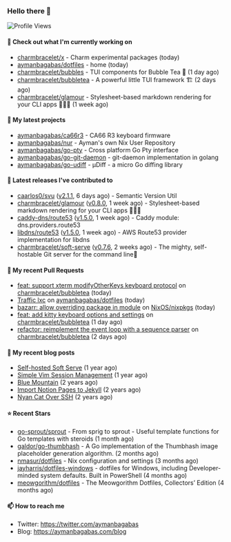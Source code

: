 ### Hello there 👋

![Profile Views](https://komarev.com/ghpvc/?username=aymanbagabas&label=PROFILE+VIEWS)

#### 👷 Check out what I'm currently working on

- [charmbracelet/x](https://github.com/charmbracelet/x) - Charm experimental packages (today)
- [aymanbagabas/dotfiles](https://github.com/aymanbagabas/dotfiles) - home (today)
- [charmbracelet/bubbles](https://github.com/charmbracelet/bubbles) - TUI components for Bubble Tea 🫧 (1 day ago)
- [charmbracelet/bubbletea](https://github.com/charmbracelet/bubbletea) - A powerful little TUI framework 🏗 (2 days ago)
- [charmbracelet/glamour](https://github.com/charmbracelet/glamour) - Stylesheet-based markdown rendering for your CLI apps 💇🏻‍♀️ (1 week ago)

#### 🌱 My latest projects

- [aymanbagabas/ca66r3](https://github.com/aymanbagabas/ca66r3) - CA66 R3 keyboard firmware
- [aymanbagabas/nur](https://github.com/aymanbagabas/nur) - Ayman&#39;s own Nix User Repository
- [aymanbagabas/go-pty](https://github.com/aymanbagabas/go-pty) - Cross platform Go Pty interface
- [aymanbagabas/go-git-daemon](https://github.com/aymanbagabas/go-git-daemon) - git-daemon implementation in golang
- [aymanbagabas/go-udiff](https://github.com/aymanbagabas/go-udiff) - µDiff - a micro Go diffing library

#### 🔭 Latest releases I've contributed to

- [caarlos0/svu](https://github.com/caarlos0/svu) ([v2.1.1](https://github.com/caarlos0/svu/releases/tag/v2.1.1), 6 days ago) - Semantic Version Util
- [charmbracelet/glamour](https://github.com/charmbracelet/glamour) ([v0.8.0](https://github.com/charmbracelet/glamour/releases/tag/v0.8.0), 1 week ago) - Stylesheet-based markdown rendering for your CLI apps 💇🏻‍♀️
- [caddy-dns/route53](https://github.com/caddy-dns/route53) ([v1.5.0](https://github.com/caddy-dns/route53/releases/tag/v1.5.0), 1 week ago) - Caddy module: dns.providers.route53
- [libdns/route53](https://github.com/libdns/route53) ([v1.5.0](https://github.com/libdns/route53/releases/tag/v1.5.0), 1 week ago) - AWS Route53 provider implementation for libdns
- [charmbracelet/soft-serve](https://github.com/charmbracelet/soft-serve) ([v0.7.6](https://github.com/charmbracelet/soft-serve/releases/tag/v0.7.6), 2 weeks ago) - The mighty, self-hostable Git server for the command line🍦

#### 🔨 My recent Pull Requests

- [feat: support xterm modifyOtherKeys keyboard protocol](https://github.com/charmbracelet/bubbletea/pull/1084) on [charmbracelet/bubbletea](https://github.com/charmbracelet/bubbletea) (today)
- [Traffic lxc](https://github.com/aymanbagabas/dotfiles/pull/8) on [aymanbagabas/dotfiles](https://github.com/aymanbagabas/dotfiles) (today)
- [bazarr: allow overriding package in module](https://github.com/NixOS/nixpkgs/pull/334521) on [NixOS/nixpkgs](https://github.com/NixOS/nixpkgs) (today)
- [feat: add kitty keyboard options and settings](https://github.com/charmbracelet/bubbletea/pull/1083) on [charmbracelet/bubbletea](https://github.com/charmbracelet/bubbletea) (1 day ago)
- [refactor: reimplement the event loop with a sequence parser](https://github.com/charmbracelet/bubbletea/pull/1080) on [charmbracelet/bubbletea](https://github.com/charmbracelet/bubbletea) (2 days ago)

#### 📜 My recent blog posts

- [Self-hosted Soft Serve](https://aymanbagabas.com/blog/2023/04/28/self-hosted-soft-serve.html) (1 year ago)
- [Simple Vim Session Management](https://aymanbagabas.com/blog/2023/04/13/simple-vim-session-management.html) (1 year ago)
- [Blue Mountain](https://aymanbagabas.com/blog/2022/06/02/blue-mountain.html) (2 years ago)
- [Import Notion Pages to Jekyll](https://aymanbagabas.com/blog/2022/03/29/import-notion-pages-to-jekyll.html) (2 years ago)
- [Nyan Cat Over SSH](https://aymanbagabas.com/blog/2022/03/25/nyan-cat-over-ssh.html) (2 years ago)

#### ⭐ Recent Stars

- [go-sprout/sprout](https://github.com/go-sprout/sprout) - From sprig to sprout - Useful template functions for Go templates with steroids (1 month ago)
- [galdor/go-thumbhash](https://github.com/galdor/go-thumbhash) - A Go implementation of the Thumbhash image placeholder generation algorithm. (2 months ago)
- [nmasur/dotfiles](https://github.com/nmasur/dotfiles) - Nix configuration and settings (3 months ago)
- [jayharris/dotfiles-windows](https://github.com/jayharris/dotfiles-windows) - dotfiles for Windows, including Developer-minded system defaults. Built in PowerShell (4 months ago)
- [meowgorithm/dotfiles](https://github.com/meowgorithm/dotfiles) - The Meowgorithm Dotfiles, Collectors’ Edition (4 months ago)

#### 📫 How to reach me

- Twitter: https://twitter.com/aymanbagabas
- Blog: https://aymanbagabas.com/blog
